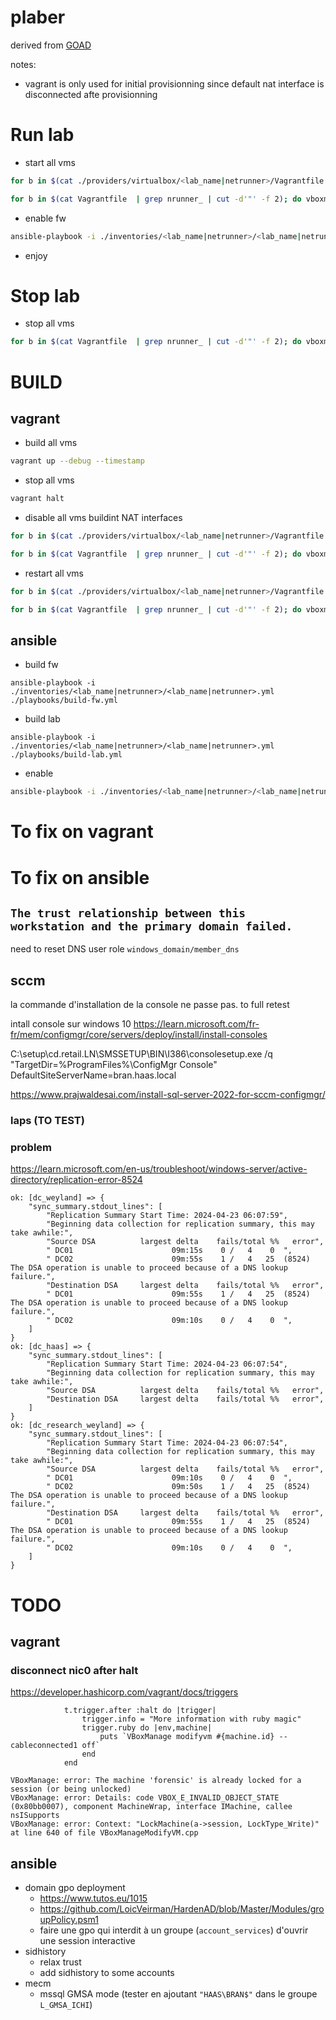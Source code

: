# plaber 

derived from [GOAD](https://github.com/Orange-Cyberdefense/GOAD/tree/main)


notes:
* vagrant is only used for initial provisionning since default nat interface is disconnected afte provisionning


# Run lab

* start all vms

```bash
for b in $(cat ./providers/virtualbox/<lab_name|netrunner>/Vagrantfile  | grep nrunner_ | cut -d'"' -f 2); do vboxmanage startvm $b --type headless; done

for b in $(cat Vagrantfile  | grep nrunner_ | cut -d'"' -f 2); do vboxmanage startvm $b --type headless; done
```

* enable fw
```bash
ansible-playbook -i ./inventories/<lab_name|netrunner>/<lab_name|netrunner>.yml ./playbooks/enable-lab.yml
```

* enjoy

# Stop lab
* stop all vms
```bash
for b in $(cat Vagrantfile  | grep nrunner_ | cut -d'"' -f 2); do vboxmanage controlvm $b acpipowerbutton; done
```
# BUILD
## vagrant
* build all  vms
```bash
vagrant up --debug --timestamp
```

* stop all  vms
```bash
vagrant halt
```


* disable all vms buildint NAT interfaces
```bash
for b in $(cat ./providers/virtualbox/<lab_name|netrunner>/Vagrantfile  | grep nrunner_ | cut -d'"' -f 2); do vboxmanage modifyvm $b  --cableconnected1 off; done

for b in $(cat Vagrantfile  | grep nrunner_ | cut -d'"' -f 2); do vboxmanage modifyvm $b  --cableconnected1 off; done
```


* restart all vms
```bash
for b in $(cat ./providers/virtualbox/<lab_name|netrunner>/Vagrantfile  | grep nrunner_ | cut -d'"' -f 2); do vboxmanage startvm $b --type headless; done

for b in $(cat Vagrantfile  | grep nrunner_ | cut -d'"' -f 2); do vboxmanage startvm $b --type headless; done
```

## ansible

* build fw
```
ansible-playbook -i ./inventories/<lab_name|netrunner>/<lab_name|netrunner>.yml ./playbooks/build-fw.yml
```

* build lab
```
ansible-playbook -i ./inventories/<lab_name|netrunner>/<lab_name|netrunner>.yml ./playbooks/build-lab.yml
```

* enable 
```bash
ansible-playbook -i ./inventories/<lab_name|netrunner>/<lab_name|netrunner>.yml ./playbooks/enable-lab.yml
```

# To fix on vagrant

# To fix on ansible


## `The trust relationship between this workstation and the primary domain failed.`

need to reset DNS user role `windows_domain/member_dns`

## sccm

la commande d'installation de la console ne passe pas.
to full retest

intall console sur windows 10
https://learn.microsoft.com/fr-fr/mem/configmgr/core/servers/deploy/install/install-consoles

C:\setup\cd.retail.LN\SMSSETUP\BIN\I386\consolesetup.exe /q "TargetDir=%ProgramFiles%\ConfigMgr Console" DefaultSiteServerName=bran.haas.local


https://www.prajwaldesai.com/install-sql-server-2022-for-sccm-configmgr/


### laps (TO TEST)

### problem

https://learn.microsoft.com/en-us/troubleshoot/windows-server/active-directory/replication-error-8524

```
ok: [dc_weyland] => {
    "sync_summary.stdout_lines": [
        "Replication Summary Start Time: 2024-04-23 06:07:59",
        "Beginning data collection for replication summary, this may take awhile:",
        "Source DSA          largest delta    fails/total %%   error",
        " DC01                      09m:15s    0 /   4    0  ",
        " DC02                      09m:55s    1 /   4   25  (8524) The DSA operation is unable to proceed because of a DNS lookup failure.",
        "Destination DSA     largest delta    fails/total %%   error",
        " DC01                      09m:55s    1 /   4   25  (8524) The DSA operation is unable to proceed because of a DNS lookup failure.",
        " DC02                      09m:10s    0 /   4    0  ",
    ]
}
ok: [dc_haas] => {
    "sync_summary.stdout_lines": [
        "Replication Summary Start Time: 2024-04-23 06:07:54",
        "Beginning data collection for replication summary, this may take awhile:",
        "Source DSA          largest delta    fails/total %%   error",
        "Destination DSA     largest delta    fails/total %%   error",
    ]
}
ok: [dc_research_weyland] => {
    "sync_summary.stdout_lines": [
        "Replication Summary Start Time: 2024-04-23 06:07:54",
        "Beginning data collection for replication summary, this may take awhile:",
        "Source DSA          largest delta    fails/total %%   error",
        " DC01                      09m:10s    0 /   4    0  ",
        " DC02                      09m:50s    1 /   4   25  (8524) The DSA operation is unable to proceed because of a DNS lookup failure.",
        "Destination DSA     largest delta    fails/total %%   error",
        " DC01                      09m:55s    1 /   4   25  (8524) The DSA operation is unable to proceed because of a DNS lookup failure.",
        " DC02                      09m:10s    0 /   4    0  ",
    ]
}
```


# TODO

## vagrant
### disconnect nic0 after halt


https://developer.hashicorp.com/vagrant/docs/triggers

```
            t.trigger.after :halt do |trigger|
                trigger.info = "More information with ruby magic"
                trigger.ruby do |env,machine|
                    puts `VBoxManage modifyvm #{machine.id} --cableconnected1 off`
                end
            end
```

```
VBoxManage: error: The machine 'forensic' is already locked for a session (or being unlocked)
VBoxManage: error: Details: code VBOX_E_INVALID_OBJECT_STATE (0x80bb0007), component MachineWrap, interface IMachine, callee nsISupports
VBoxManage: error: Context: "LockMachine(a->session, LockType_Write)" at line 640 of file VBoxManageModifyVM.cpp
```

## ansible
* domain gpo deployment
    * https://www.tutos.eu/1015
    * https://github.com/LoicVeirman/HardenAD/blob/Master/Modules/groupPolicy.psm1
    * faire une gpo qui interdit à un groupe (`account_services`) d'ouvrir une session interactive
* sidhistory
    * relax trust
    * add sidhistory to some accounts
* mecm 
    * mssql GMSA mode (tester en ajoutant `"HAAS\BRAN$"` dans le groupe `L_GMSA_ICHI`)